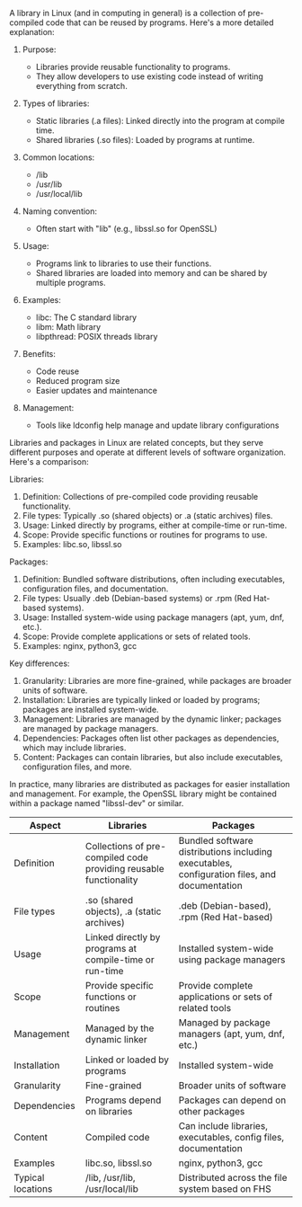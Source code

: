 A library in Linux (and in computing in general) is a collection of pre-compiled code that can be reused by programs. Here's a more detailed explanation:

1. Purpose:
   - Libraries provide reusable functionality to programs.
   - They allow developers to use existing code instead of writing everything from scratch.

2. Types of libraries:
   - Static libraries (.a files): Linked directly into the program at compile time.
   - Shared libraries (.so files): Loaded by programs at runtime.

3. Common locations:
   - /lib
   - /usr/lib
   - /usr/local/lib

4. Naming convention:
   - Often start with "lib" (e.g., libssl.so for OpenSSL)

5. Usage:
   - Programs link to libraries to use their functions.
   - Shared libraries are loaded into memory and can be shared by multiple programs.

6. Examples:
   - libc: The C standard library
   - libm: Math library
   - libpthread: POSIX threads library

7. Benefits:
   - Code reuse
   - Reduced program size
   - Easier updates and maintenance

8. Management:
   - Tools like ldconfig help manage and update library configurations

Libraries and packages in Linux are related concepts, but they serve different purposes and operate at different levels of software organization. Here's a comparison:

Libraries:

1. Definition: Collections of pre-compiled code providing reusable functionality.
2. File types: Typically .so (shared objects) or .a (static archives) files.
3. Usage: Linked directly by programs, either at compile-time or run-time.
4. Scope: Provide specific functions or routines for programs to use.
5. Examples: libc.so, libssl.so

Packages:

1. Definition: Bundled software distributions, often including executables, configuration files, and documentation.
2. File types: Usually .deb (Debian-based systems) or .rpm (Red Hat-based systems).
3. Usage: Installed system-wide using package managers (apt, yum, dnf, etc.).
4. Scope: Provide complete applications or sets of related tools.
5. Examples: nginx, python3, gcc

Key differences:

1. Granularity: Libraries are more fine-grained, while packages are broader units of software.
2. Installation: Libraries are typically linked or loaded by programs; packages are installed system-wide.
3. Management: Libraries are managed by the dynamic linker; packages are managed by package managers.
4. Dependencies: Packages often list other packages as dependencies, which may include libraries.
5. Content: Packages can contain libraries, but also include executables, configuration files, and more.

In practice, many libraries are distributed as packages for easier installation and management. For example, the OpenSSL library might be contained within a package named "libssl-dev" or similar.


| Aspect | Libraries | Packages |
|--------|-----------|----------|
| Definition | Collections of pre-compiled code providing reusable functionality | Bundled software distributions including executables, configuration files, and documentation |
| File types | .so (shared objects), .a (static archives) | .deb (Debian-based), .rpm (Red Hat-based) |
| Usage | Linked directly by programs at compile-time or run-time | Installed system-wide using package managers |
| Scope | Provide specific functions or routines | Provide complete applications or sets of related tools |
| Management | Managed by the dynamic linker | Managed by package managers (apt, yum, dnf, etc.) |
| Installation | Linked or loaded by programs | Installed system-wide |
| Granularity | Fine-grained | Broader units of software |
| Dependencies | Programs depend on libraries | Packages can depend on other packages |
| Content | Compiled code | Can include libraries, executables, config files, documentation |
| Examples | libc.so, libssl.so | nginx, python3, gcc |
| Typical locations | /lib, /usr/lib, /usr/local/lib | Distributed across the file system based on FHS |

